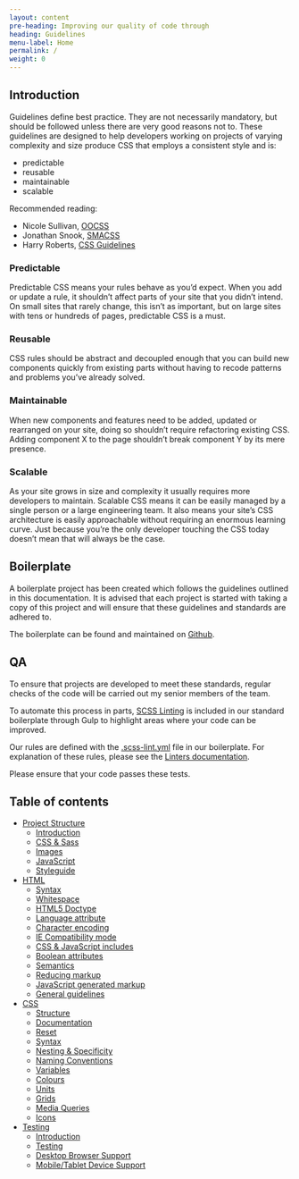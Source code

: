 ```yaml
---
layout: content
pre-heading: Improving our quality of code through
heading: Guidelines
menu-label: Home
permalink: /
weight: 0
---
```


## Introduction

Guidelines define best practice. They are not necessarily mandatory, but should be followed unless there are very good reasons not to. These guidelines are designed to help developers working on projects of varying complexity and size produce CSS that employs a consistent style and is:

* predictable
* reusable
* maintainable
* scalable

Recommended reading:

* Nicole Sullivan, [OOCSS](https://github.com/stubbornella/oocss/wiki)
* Jonathan Snook, [SMACSS](http://smacss.com/)
* Harry Roberts, [CSS Guidelines](http://cssguidelin.es/) 

### Predictable
Predictable CSS means your rules behave as you’d expect. When you add or update a rule, it shouldn’t affect parts of your site that you didn’t intend. On small sites that rarely change, this isn’t as important, but on large sites with tens or hundreds of pages, predictable CSS is a must.

### Reusable
CSS rules should be abstract and decoupled enough that you can build new components quickly from existing parts without having to recode patterns and problems you’ve already solved.

### Maintainable
When new components and features need to be added, updated or rearranged on your site, doing so shouldn’t require refactoring existing CSS. Adding component X to the page shouldn’t break component Y by its mere presence.

### Scalable
As your site grows in size and complexity it usually requires more developers to maintain. Scalable CSS means it can be easily managed by a single person or a large engineering team. It also means your site’s CSS architecture is easily approachable without requiring an enormous learning curve. Just because you’re the only developer touching the CSS today doesn’t mean that will always be the case.

## Boilerplate
A boilerplate project has been created which follows the guidelines outlined in this documentation. It is advised that each project is started with taking a copy of this project and will ensure that these guidelines and standards are adhered to.

The boilerplate can be found and maintained on [Github](https://github.com/creativejar/boilerplate).

## QA
To ensure that projects are developed to meet these standards, regular checks of the code will be carried out my senior members of the team. 

To automate this process in parts, [SCSS Linting](https://github.com/brigade/scss-lint) is included in our standard boilerplate through Gulp to highlight areas where your code can be improved.

Our rules are defined with the [.scss-lint.yml](https://github.com/creativejar/boilerplate/blob/master/.scss-lint.yml) file in our boilerplate. For explanation of these rules, please see the [Linters documentation](https://github.com/brigade/scss-lint/blob/master/lib/scss_lint/linter/README.md).

Please ensure that your code passes these tests.

## Table of contents
* [Project Structure](/guidelines/project-structure/)
	* [Introduction](/guidelines/project-structure/#structure)
	* [CSS & Sass](/guidelines/project-structure/#css-sass)
	* [Images](/guidelines/project-structure/#images)
	* [JavaScript](/guidelines/project-structure/#javascript)
	* [Styleguide](/guidelines/project-structure/#styleguide)
* [HTML](/guidelines/html/)
	* [Syntax](/guidelines/html/#syntax)
	* [Whitespace](/guidelines/html/#whitespace)
	* [HTML5 Doctype](/guidelines/html#html5-doctype)
	* [Language attribute](/guidelines/html/#language-attribute)
	* [Character encoding](/guidelines/html/#character-encoding)
	* [IE Compatibility mode](/guidelines/html/#ie-compatibility-mode)
	* [CSS & JavaScript includes](/guidelines/html/#css-javascript-includes)
	* [Boolean attributes](/guidelines/html/#boolean-attributes)
	* [Semantics](/guidelines/html/#semantics)
	* [Reducing markup](/guidelines/html/#reducing-markup)
	* [JavaScript generated markup](/guidelines/html/#javascript-generated-markup)
	* [General guidelines](/guidelines/html/#general)
* [CSS](/guidelines/css/)
	* [Structure](/guidelines/css/#structure)
	* [Documentation](/guidelines/css/#documentation)
	* [Reset](/guidelines/css/#reset)
	* [Syntax](/guidelines/css/#syntax)
	* [Nesting & Specificity](/guidelines/css/#nesting-and-specificity)
	* [Naming Conventions](/guidelines/css/#naming-conventions)
	* [Variables](/guidelines/css/#variables)
	* [Colours](/guidelines/css/#colours)
	* [Units](/guidelines/css/#units)
	* [Grids](/guidelines/css/#grids)
	* [Media Queries](/guidelines/css/#media-queries)
	* [Icons](/guidelines/css/#icons)
* [Testing](/guidelines/testing/)
	* [Introduction](/guidelines/testing/#introduction)
	* [Testing](/guidelines/testing/#testing-and-checklist)
	* [Desktop Browser Support](/guidelines/testing/#desktop-browser-support)
	* [Mobile/Tablet Device Support](/guidelines/testing/#mobile-tablet-device-support)
